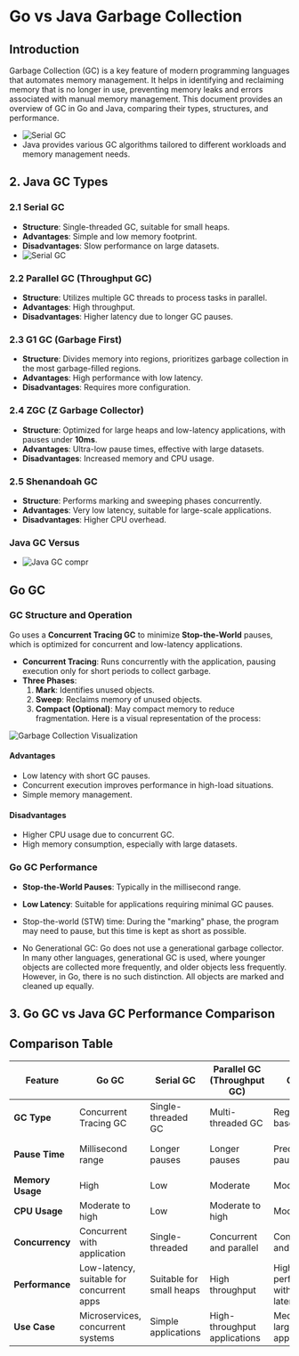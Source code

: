 # Go vs Java Garbage Collection

## Introduction
Garbage Collection (GC) is a key feature of modern programming languages that automates memory management. It helps in identifying and reclaiming memory that is no longer in use, preventing memory leaks and errors associated with manual memory management. This document provides an overview of GC in Go and Java, comparing their types, structures, and performance.


- ![Serial GC](https://miro.medium.com/v2/resize:fit:1400/format:webp/1*BOo_u5tj0_s00HZ00TD7uw.jpeg)
- Java provides various GC algorithms tailored to different workloads and memory management needs.


## 2. Java GC Types
### 2.1 Serial GC
- **Structure**: Single-threaded GC, suitable for small heaps.
- **Advantages**: Simple and low memory footprint.
- **Disadvantages**: Slow performance on large datasets.
- ![Serial GC](https://www.akamas.io/wp-content/uploads/2021/08/JVM-tuning-proper-GC-selection.png)


### 2.2 Parallel GC (Throughput GC)
- **Structure**: Utilizes multiple GC threads to process tasks in parallel.
- **Advantages**: High throughput.
- **Disadvantages**: Higher latency due to longer GC pauses.

### 2.3 G1 GC (Garbage First)
- **Structure**: Divides memory into regions, prioritizes garbage collection in the most garbage-filled regions.
- **Advantages**: High performance with low latency.
- **Disadvantages**: Requires more configuration.

### 2.4 ZGC (Z Garbage Collector)
- **Structure**: Optimized for large heaps and low-latency applications, with pauses under **10ms**.
- **Advantages**: Ultra-low pause times, effective with large datasets.
- **Disadvantages**: Increased memory and CPU usage.

### 2.5 Shenandoah GC
- **Structure**: Performs marking and sweeping phases concurrently.
- **Advantages**: Very low latency, suitable for large-scale applications.
- **Disadvantages**: Higher CPU overhead.

### Java GC Versus
- ![Java GC compr](https://www.akamas.io/wp-content/uploads/2021/08/JVM-Tuning-GC-selection-1024x504.png)

##  Go GC

### GC Structure and Operation
Go uses a **Concurrent Tracing GC** to minimize **Stop-the-World** pauses, which is optimized for concurrent and low-latency applications.

- **Concurrent Tracing**: Runs concurrently with the application, pausing execution only for short periods to collect garbage.
- **Three Phases**:
    1. **Mark**: Identifies unused objects.
    2. **Sweep**: Reclaims memory of unused objects.
    3. **Compact (Optional)**: May compact memory to reduce fragmentation.
       Here is a visual representation of the process:

![Garbage Collection Visualization](https://miro.medium.com/v2/resize:fit:1400/format:webp/0*QHc_SXR1fxVDpdrW.gif)
#### Advantages
- Low latency with short GC pauses.
- Concurrent execution improves performance in high-load situations.
- Simple memory management.

#### Disadvantages
- Higher CPU usage due to concurrent GC.
- High memory consumption, especially with large datasets.

### Go GC Performance
- **Stop-the-World Pauses**: Typically in the millisecond range.
- **Low Latency**: Suitable for applications requiring minimal GC pauses.

- Stop-the-world (STW) time: During the "marking" phase, the program may need to pause, but this time is kept as short as possible.

 - No Generational GC: Go does not use a generational garbage collector. In many other languages, generational GC is used, where younger objects are collected more frequently, and older objects less frequently. However, in Go, there is no such distinction. All objects are marked and cleaned up equally.



## 3. Go GC vs Java GC Performance Comparison
## Comparison Table

| Feature                             | Go GC                                    | Serial GC                      | Parallel GC (Throughput GC)      | G1 GC                             | ZGC                                 | Shenandoah GC                        |
|-------------------------------------|------------------------------------------|--------------------------------|----------------------------------|-----------------------------------|-------------------------------------|-------------------------------------|
| **GC Type**                         | Concurrent Tracing GC                    | Single-threaded GC              | Multi-threaded GC                 | Region-based GC                    | Region-based, Low-latency GC        | Low-latency GC                      |
| **Pause Time**                      | Millisecond range                        | Longer pauses                   | Longer pauses                      | Predictable pauses                 | Sub-10ms ultra-low latency          | Sub-10ms low latency                |
| **Memory Usage**                    | High                                     | Low                             | Moderate                          | Moderate                           | High                                | High                                |
| **CPU Usage**                       | Moderate to high                         | Low                              | Moderate to high                  | Moderate                           | Higher                              | Higher                              |
| **Concurrency**                     | Concurrent with application              | Single-threaded                  | Concurrent and parallel           | Concurrent and parallel            | Concurrent and parallel             | Concurrent and parallel             |
| **Performance**                     | Low-latency, suitable for concurrent apps | Suitable for small heaps         | High throughput                    | High performance with low latency  | Low-latency, optimized for large heaps | Very low latency, good for large heaps |
| **Use Case**                        | Microservices, concurrent systems        | Simple applications              | High-throughput applications       | Medium to large applications       | Large-scale, performance-critical apps | Large-scale applications            |